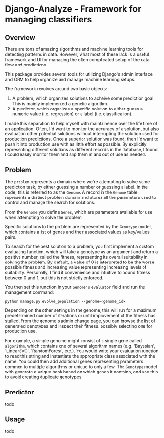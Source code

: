 Django-Analyze - Framework for managing classifiers
===============================================================================

Overview
--------

There are tons of amazing algorithms and machine learning tools for detecting
patterns in data. However, what most of these lack is a useful framework and UI
for managing the often complicated setup of the data flow and predictions.

This package provides several tools for utilizing Django's admin interface
and ORM to help organize and manage machine learning setups.

The framework revolves around two basic objects:

1. A problem, which organizes solutions to acheive some prediction goal.
    This is mainly implemented a genetic algorithm.
2. A predictor, which organizes a specific solution to either guess a numeric
    value (i.e. regression) or a label (i.e. classification).
    
I made this separation to help myself with maintainence over the life time of
an application. Often, I'd want to monitor the accuracy of a solution, but also
evaluation other potential solutions without interrupting the solution used for
production predictions. Once a superior solution was found, then I'd want to
push it into production use with as little effort as possible. By explicitly
representing different solutions as different records in the database, I found
I could easily monitor them and slip them in and out of use as needed.

Problem
-------

The `problem` represents a domain where we're attempting to solve some
prediction task, by either guessing a number or guessing a label. In the code,
this is referred to as the `Genome`. A record in the `Genome` table represents
a distinct problem domain and stores all the parameters used to control and
manage the search for solutions.

From the `Genome` you define `Genes`, which are parameters available for use
when attempting to solve the problem.

Specific solutions to the problem are represented by the `Genotype` model,
which contains a list of genes and their associated values as key/values pairs.

To search for the best solution to a problem, you first implement a custom
evaluating function, which will take a genotype as an argument and return a
positive number, called the fitness, representing its overall suitability in
solving the problem. By default, a value of 0 is interpreted to be the worse
possible fitness and increasing value representing increasing levels of
suitability. Personally, I find it convenience and intuitive to bound fitness
between 0 and 1, but this is not strictly enforced.

You then set this function in your `Genome's` `evaluator` field and run
the management command:

    python manage.py evolve_population --genome=<genome_id>

Depending on the other settings in the genome, this will run for a maximum
predetermined number of iterations or until improvement of the fitness has
stalled. From the genome's admin change page, you can browse the list of
generated genotypes and inspect their fitness, possibly selecting one for
production use.

For example, a simple genome might consist of a single gene called
`algorithm`, which contains one of several algorithm names
(e.g. 'Bayesian', 'LinearSVC', 'RandomForest', etc.). You would write your
evaluation function to read this string and instantiate the appropriate class
associated with the name. You could then add additional genes representing
parameters common to multiple algorithms or unique to only a few.
The `Genotype` model with generate a unique hash based on which genes it
contains, and use this to avoid creating duplicate genotypes.

Predictor
---------
todo

Usage
-----
todo